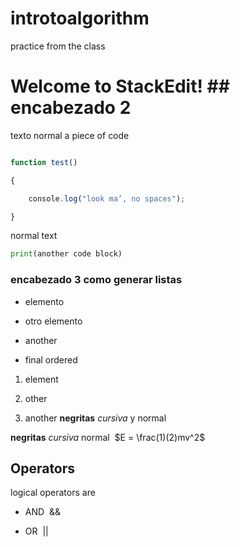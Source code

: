 # introtoalgorithm
practice from the class
# Welcome to StackEdit! ## encabezado 2

texto normal a piece of code

```javascript

function test() 

{

    console.log("look ma’, no spaces");

}

```

normal text

```python
print(another code block)
```

### encabezado 3 como generar listas

* elemento

* otro elemento

* another

* final ordered

1. element 

2. other

3. another **negritas** _cursiva_ y normal

__negritas__ *cursiva* normal 
$E = \frac(1)(2)mv^2$ 
## Operators

logical operators are 

* AND  &&

* OR  ||

